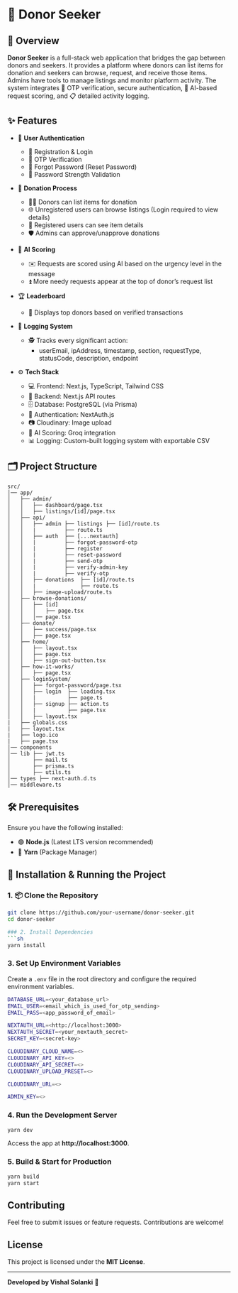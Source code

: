 # 💖 Donor Seeker

## 🧭 Overview  
**Donor Seeker** is a full-stack web application that bridges the gap between donors and seekers. It provides a platform where donors can list items for donation and seekers can browse, request, and receive those items. Admins have tools to manage listings and monitor platform activity. The system integrates 🔐 OTP verification, secure authentication, 🤖 AI-based request scoring, and 📋 detailed activity logging.

## ✨ Features  

- 🔐 **User Authentication**  
  - 📝 Registration & Login  
  - 📲 OTP Verification  
  - 🔁 Forgot Password (Reset Password)  
  - 💪 Password Strength Validation  

- 🎁 **Donation Process**  
  - 🙋‍♂️ Donors can list items for donation  
  - 🌐 Unregistered users can browse listings (Login required to view details)  
  - 👥 Registered users can see item details  
  - 🛡️ Admins can approve/unapprove donations  

- 🤖 **AI Scoring**  
  - ✉️ Requests are scored using AI based on the urgency level in the message  
  - ⏫ More needy requests appear at the top of donor’s request list  

- 🏆 **Leaderboard**  
  - 🌟 Displays top donors based on verified transactions  

- 🧾 **Logging System**  
  - 🕵️ Tracks every significant action:  
    - userEmail, ipAddress, timestamp, section, requestType, statusCode, description, endpoint  

- ⚙️ **Tech Stack**  
  - 💻 Frontend: Next.js, TypeScript, Tailwind CSS  
  - 🧠 Backend: Next.js API routes  
  - 🗄️ Database: PostgreSQL (via Prisma)  
  - 🔐 Authentication: NextAuth.js  
  - 📷 Cloudinary: Image upload  
  - 🧠 AI Scoring: Groq integration  
  - 📊 Logging: Custom-built logging system with exportable CSV  

## 🗂️ Project Structure
```
src/
│── app/
│   ├── admin/
│   │   ├── dashboard/page.tsx
│   │   ├── listings/[id]/page.tsx
│   ├── api/
│   │   ├── admin ├── listings ├── [id]/route.ts
│   │   |         ├── route.ts
│   │   ├── auth  ├── [...nextauth] 
│   │   |         ├── forgot-password-otp
│   │   |         ├── register
│   │   |         ├── reset-password
│   │   |         ├── send-otp
│   │   |         ├── verify-admin-key
│   │   |         ├── verify-otp
│   │   ├── donations  ├── [id]/route.ts
│   │   |              ├── route.ts
│   │   ├── image-upload/route.ts
│   ├── browse-donations/
│   │   ├── [id]
│   │   │   ├── page.tsx
│   │   │── page.tsx
│   ├── donate/
│   │   ├── success/page.tsx
│   │   ├── page.tsx
│   ├── home/
│   │   ├── layout.tsx
│   │   ├── page.tsx
│   │   ├── sign-out-button.tsx
│   ├── how-it-works/
│   │   ├── page.tsx
│   ├── loginSystem/
│   │   ├── forgot-password/page.tsx
│   │   ├── login  ├── loading.tsx
│   │   |          ├── page.ts
│   │   ├── signup ├── action.ts
│   │   |          ├── page.tsx
│   │   ├── layout.tsx
|   ├── globals.css   
|   ├── layout.tsx   
|   ├── logo.ico   
|   ├── page.tsx   
│── components
│── lib ├── jwt.ts
│       ├── mail.ts
│       ├── prisma.ts
│       ├── utils.ts
│── types ├── next-auth.d.ts
│── middleware.ts
```

## 🛠️ Prerequisites  
Ensure you have the following installed:  
- 🟢 **Node.js** (Latest LTS version recommended)  
- 🧶 **Yarn** (Package Manager)  

## 🚀 Installation & Running the Project  

### 1. 📦 Clone the Repository  
```sh
git clone https://github.com/your-username/donor-seeker.git
cd donor-seeker

### 2. Install Dependencies
```sh
yarn install
```

### 3. Set Up Environment Variables
Create a `.env` file in the root directory and configure the required environment variables.
```sh
DATABASE_URL=<your_database_url>
EMAIL_USER=<email_which_is_used_for_otp_sending>
EMAIL_PASS=<app_password_of_email>

NEXTAUTH_URL=<http://localhost:3000>
NEXTAUTH_SECRET=<your_nextauth_secret>
SECRET_KEY=<secret-key>

CLOUDINARY_CLOUD_NAME=<>
CLOUDINARY_API_KEY=<>
CLOUDINARY_API_SECRET=<>
CLOUDINARY_UPLOAD_PRESET=<>

CLOUDINARY_URL=<>

ADMIN_KEY=<>
```

### 4. Run the Development Server
```sh
yarn dev
```
Access the app at **http://localhost:3000**.

### 5. Build & Start for Production
```sh
yarn build
yarn start
```

## Contributing
Feel free to submit issues or feature requests. Contributions are welcome!

## License
This project is licensed under the **MIT License**.

---
**Developed by Vishal Solanki** 🚀